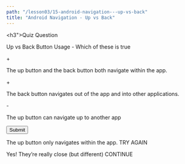 ```yaml
---
path: "/lesson03/15-android-navigation---up-vs-back"
title: "Android Navigation - Up vs Back"
---
```


<h3">Quiz Question</h3>
<p>Up vs Back Button Usage - Which of these is true</p>
+ <p>The up button and the back button both navigate within the app.</p>
+ <p>The back button navigates out of the app and into other applications.</p>
- <p>The up button can navigate up to another app</p>
<button>Submit</button>

The up button only navigates within the app.
TRY AGAIN

Yes! They’re really close (but different)
CONTINUE

